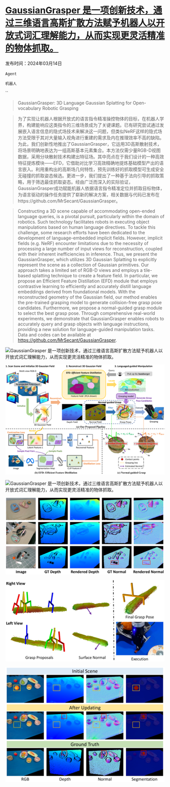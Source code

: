 # [GaussianGrasper 是一项创新技术，通过三维语言高斯扩散方法赋予机器人以开放式词汇理解能力，从而实现更灵活精准的物体抓取。](https://arxiv.org/abs/2403.09637)

发布时间：2024年03月14日

`Agent`

`机器人`

``

> GaussianGrasper: 3D Language Gaussian Splatting for Open-vocabulary Robotic Grasping

> 为了实现让机器人根据开放式的语言指令精准操控物体的目标，在机器人学界，构建能响应这类指令的三维场景成为了关键课题。已有研究尝试通过发展嵌入语言信息的隐式场技术来解决这一问题，但类似NeRF这样的隐式场方法受限于其对大量输入视角进行重建的需求及内在推理效率不高的缺陷。为此，我们创新性地推出了GaussianGrasper，它运用3D高斯散射技术，将场景明确地表达为一组高斯基本元素集合。本方法仅需少量RGB-D视图数据，采用分块散射技术构建出特征场。其中亮点在于我们设计的一种高效特征提炼模块——EFD，它借助对比学习高效精确地提炼基础模型产出的语言嵌入。利用重构出的高斯场几何特性，预先训练好的抓取模型可生成安全无碰撞的抓取姿态候选。更进一步，我们提出了一种基于法向引导的抓取策略，用于筛选最佳抓取姿态。经由广泛而深入的实际验证，GaussianGrasper成功赋能机器人依据语言指令精准定位并抓取目标物体，为语言驱动的操作任务提供了崭新的解决方案，相关数据与代码已发布在https://github.com/MrSecant/GaussianGrasper。

> Constructing a 3D scene capable of accommodating open-ended language queries, is a pivotal pursuit, particularly within the domain of robotics. Such technology facilitates robots in executing object manipulations based on human language directives. To tackle this challenge, some research efforts have been dedicated to the development of language-embedded implicit fields. However, implicit fields (e.g. NeRF) encounter limitations due to the necessity of processing a large number of input views for reconstruction, coupled with their inherent inefficiencies in inference. Thus, we present the GaussianGrasper, which utilizes 3D Gaussian Splatting to explicitly represent the scene as a collection of Gaussian primitives. Our approach takes a limited set of RGB-D views and employs a tile-based splatting technique to create a feature field. In particular, we propose an Efficient Feature Distillation (EFD) module that employs contrastive learning to efficiently and accurately distill language embeddings derived from foundational models. With the reconstructed geometry of the Gaussian field, our method enables the pre-trained grasping model to generate collision-free grasp pose candidates. Furthermore, we propose a normal-guided grasp module to select the best grasp pose. Through comprehensive real-world experiments, we demonstrate that GaussianGrasper enables robots to accurately query and grasp objects with language instructions, providing a new solution for language-guided manipulation tasks. Data and codes can be available at https://github.com/MrSecant/GaussianGrasper.

![GaussianGrasper 是一项创新技术，通过三维语言高斯扩散方法赋予机器人以开放式词汇理解能力，从而实现更灵活精准的物体抓取。](../../../paper_images/2403.09637/x1.png)

![GaussianGrasper 是一项创新技术，通过三维语言高斯扩散方法赋予机器人以开放式词汇理解能力，从而实现更灵活精准的物体抓取。](../../../paper_images/2403.09637/x2.png)

![GaussianGrasper 是一项创新技术，通过三维语言高斯扩散方法赋予机器人以开放式词汇理解能力，从而实现更灵活精准的物体抓取。](../../../paper_images/2403.09637/x3.png)

![GaussianGrasper 是一项创新技术，通过三维语言高斯扩散方法赋予机器人以开放式词汇理解能力，从而实现更灵活精准的物体抓取。](../../../paper_images/2403.09637/x4.png)

![GaussianGrasper 是一项创新技术，通过三维语言高斯扩散方法赋予机器人以开放式词汇理解能力，从而实现更灵活精准的物体抓取。](../../../paper_images/2403.09637/x5.png)

![GaussianGrasper 是一项创新技术，通过三维语言高斯扩散方法赋予机器人以开放式词汇理解能力，从而实现更灵活精准的物体抓取。](../../../paper_images/2403.09637/x6.png)